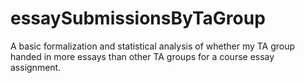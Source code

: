 # essaySubmissionsByTaGroup
A basic formalization and statistical analysis of whether my TA group handed in more essays than other TA groups for a course essay assignment.
